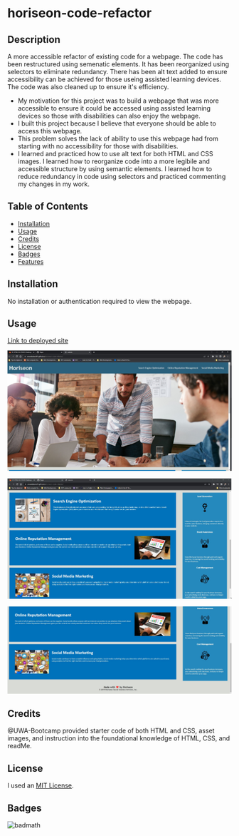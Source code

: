 # horiseon-code-refactor


## Description

A more accessible refactor of existing code for a webpage. The code has been restructured using semenatic elements. It has been reorganized using selectors to eliminate redundancy. There has been alt text added to ensure accessibility can be achieved for those useing assisted learning devices. The code was also cleaned up to ensure it's efficiency. 

- My motivation for this project was to build a webpage that was more accessible to ensure it could be accessed using assisted learning devices so those with disabilities can also enjoy the webpage.
- I built this project because I believe that everyone should be able to access this webpage.
- This problem solves the lack of ability to use this webpage had from starting with no accessibility for those with disabilities. 
- I learned and practiced how to use alt text for both HTML and CSS images. I learned how to reorganize code into a more legibile and accessible structure by using semantic elements. I learned how to reduce redundancy in code using selectors and practiced commenting my changes in my work. 

## Table of Contents

- [Installation](#installation)
- [Usage](#usage)
- [Credits](#credits)
- [License](#license)
- [Badges](#badges)
- [Features](#features)

## Installation

No installation or authentication required to view the webpage. 

## Usage

[Link to deployed site](https://amandadaria91.github.io/horiseon-code-refactor/)

![This is a screenshot of the top portion of the Horiseon webpage.](assets/images/horiseon-screenshot-1.jpg)

![This is a screenshot of the middle portion of the Horiseon webpage.](assets/images/horiseon-screenshot-2.jpg)

![This is a screenshot of the bottom portion of the Horiseon webpage.](assets/images/horiseon-screenshot-3.jpg)


## Credits

@UWA-Bootcamp provided starter code of both HTML and CSS, asset images, and instruction into the foundational knowledge of HTML, CSS, and readMe. 


## License

I used an [MIT License](LICENSE).

## Badges

![badmath](https://img.shields.io/github/languages/top/lernantino/badmath)





